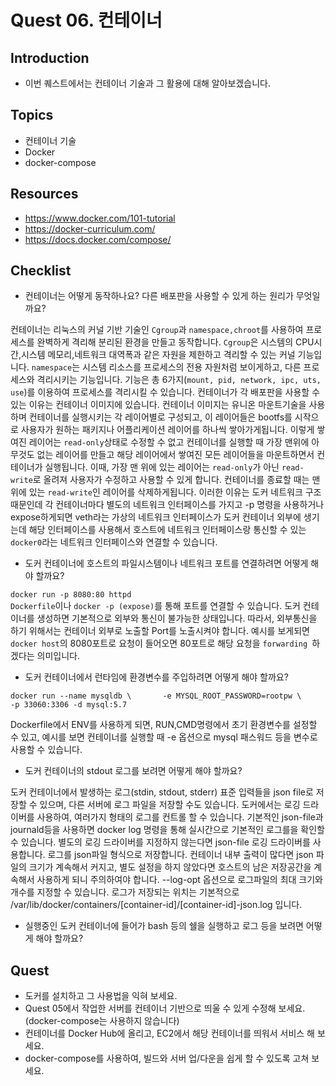 # Quest 06. 컨테이너

## Introduction
* 이번 퀘스트에서는 컨테이너 기술과 그 활용에 대해 알아보겠습니다.

## Topics
* 컨테이너 기술
* Docker
* docker-compose

## Resources
* https://www.docker.com/101-tutorial
* https://docker-curriculum.com/
* https://docs.docker.com/compose/

## Checklist
* 컨테이너는 어떻게 동작하나요? 다른 배포판을 사용할 수 있게 하는 원리가 무엇일까요?

컨테이너는 리눅스의 커널 기반 기술인 `Cgroup`과 `namespace,chroot`를 사용하여 프로세스를 완벽하게 격리해 분리된 환경을 만들고 동작합니다. `Cgroup`은 시스템의 CPU시간,시스템 메모리,네트워크 대역폭과 같은 자원을 제한하고 격리할 수 있는 커널 기능입니다.
`namespace`는 시스템 리소스를 프로세스의 전용 자원처럼 보이게하고, 다른 프로세스와 격리시키는 기능입니다. 기능은 총 6가지(`mount, pid, network, ipc, uts, use`)를 이용하여 프로세스를 격리시킬 수 있습니다. 컨테이너가 각 배포판을 사용할 수 있는 이유는 컨테이너 이미지에 있습니다. 컨테이너 이미지는 유니온 마운트기술을 사용하며 컨테이너를 실행시키는 각 레이어별로 구성되고, 이 레이어들은 bootfs를 시작으로 사용자가 원하는 패키지나 어플리케이션 레이어를 하나씩 쌓아가게됩니다. 이렇게 쌓여진 레이어는 `read-only`상태로 수정할 수 없고 컨테이너를 실행할 때 가장 맨위에 아무것도 없는 레이어를 만들고 해당 레이어에서 쌓여진 모든 레이어들을 마운트하면서 컨테이너가 실행됩니다. 이때, 가장 맨 위에 있는 레이어는 `read-only`가 아닌 `read-write`로 올려져 사용자가 수정하고 사용할 수 있게 합니다. 컨테이너를 종료할 때는 맨위에 있는 `read-write`인 레이어를 삭제하게됩니다. 이러한 이유는 도커 네트워크 구조때문인데 각 컨테이너마다 별도의 네트워크 인터페이스를 가지고 -p 명령을 사용하거나 expose하게되면 veth라는 가상의 네트워크 인터페이스가 도커 컨테이너 외부에 생기는데 해당 인터페이스를 사용해서 호스트에 네트워크 인터페이스랑 통신할 수 있는 `docker0`라는 네트워크 인터페이스와 연결할 수 있습니다.   

* 도커 컨테이너에 호스트의 파일시스템이나 네트워크 포트를 연결하려면 어떻게 해야 할까요?

`docker run -p 8080:80 httpd`  
`Dockerfile`이나 `docker -p (expose)`를 통해 포트를 연결할 수 있습니다. 도커 컨테이너를 생성하면 기본적으로 외부와 통신이 불가능한 상태입니다. 따라서, 외부통신을 하기 위해서는 컨테이너 외부로 노출할 Port를 노출시켜야 합니다. 예시를 보게되면 `docker host`의 8080포트로 요청이 들어오면 80포트로 해당 요청을 `forwarding `하겠다는 의미입니다. 

* 도커 컨테이너에서 런타임에 환경변수를 주입하려면 어떻게 해야 할까요?

`docker run --name mysqldb \      
           -e MYSQL_ROOT_PASSWORD=rootpw \      
           -p 33060:3306 -d mysql:5.7`    

Dockerfile에서 ENV를 사용하게 되면, RUN,CMD명령에서 초기 환경변수를 설정할 수 있고, 예시를 보면 컨테이너를 실행할 때 -e 옵션으로 mysql 패스워드 등을 변수로 사용할 수 있습니다.  

* 도커 컨테이너의 stdout 로그를 보려면 어떻게 해야 할까요?

도커 컨테이너에서 발생하는 로그(stdin, stdout, stderr) 표준 입력들을 json file로 저장할 수 있으며, 다른 서버에 로그 파일을 저장할 수도 있습니다. 도커에서는 로깅 드라이버를 사용하여, 여러가지 형태의 로그를 컨트롤 할 수 있습니다. 기본적인 json-file과 journald등을 사용하면 docker log 명령을 통해 실시간으로 기본적인 로그를을 확인할 수 있습니다.  별도의 로깅 드라이버를 지정하지 않는다면 json-file 로깅 드라이버를 사용합니다. 로그를 json파일 형식으로 저장합니다. 컨테이너 내부 출력이 많다면 json 파일의 크기가 계속해서 커지고, 별도 설정을 하지 않았다면 호스트의 남은 저장공간을 계속해서 사용하게 되니 주의하여야 합니다. --log-opt 옵션으로 로그파일의 최대 크기와 개수를 지정할 수 있습니다. 로그가 저장되는 위치는 기본적으로 /var/lib/docker/containers/[container-id]/[container-id]-json.log 입니다. 

* 실행중인 도커 컨테이너에 들어가 bash 등의 쉘을 실행하고 로그 등을 보려면 어떻게 해야 할까요?

## Quest
* 도커를 설치하고 그 사용법을 익혀 보세요.
* Quest 05에서 작업한 서버를 컨테이너 기반으로 띄울 수 있게 수정해 보세요. (docker-compose는 사용하지 않습니다)
* 컨테이너를 Docker Hub에 올리고, EC2에서 해당 컨테이너를 띄워서 서비스 해 보세요.
* docker-compose를 사용하여, 빌드와 서버 업/다운을 쉽게 할 수 있도록 고쳐 보세요.
